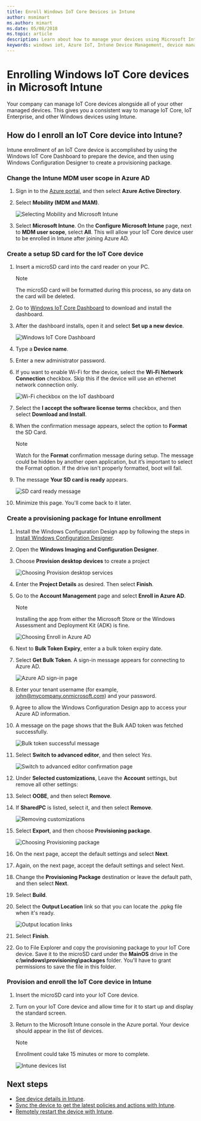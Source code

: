 ```yaml
---
title: Enroll Windows IoT Core Devices in Intune
author: msmimart
ms.author: mimart
ms.date: 05/08/2018
ms.topic: article
description: Learn about how to manage your devices using Microsoft Intune Device Management and Windows IoT.
keywords: windows iot, Azure IoT, Intune Device Management, device management
---
```

# Enrolling Windows IoT Core devices in Microsoft Intune

Your company can manage IoT Core devices alongside all of your other managed devices. This gives you a consistent way to manage IoT Core, IoT Enterprise, and other Windows devices using Intune.

## How do I enroll an IoT Core device into Intune?

Intune enrollment of an IoT Core device is accomplished by using the Windows IoT Core Dashboard to prepare the device, and then using Windows Configuration Designer to create a provisioning package.

### Change the Intune MDM user scope in Azure AD

1. Sign in to the [Azure portal](https://portal.azure.com), and then select **Azure Active Directory**.
2. Select **Mobility (MDM and MAM)**.


     ![Selecting Mobility and Microsoft Intune](../media/IntuneDeviceEnrollment/iot-ap-mobility-intune.png)
1. Select **Microsoft Intune**. On the **Configure Microsoft Intune** page, next to **MDM user scope**, select **All**. This will allow your IoT Core device user to be enrolled in Intune after joining Azure AD.

### Create a setup SD card for the IoT Core device
1. Insert a microSD card into the card reader on your PC. 
     > [!NOTE]
     > The microSD card will be formatted during this process, so any data on the card will be deleted.
2. Go to [Windows IoT Core Dashboard](https://docs.microsoft.com/en-us/windows/iot-core/connect-your-device/iotdashboard) to download and install the dashboard.
3. After the dashboard installs, open it and select **Set up a new device**.
      
     ![Windows IoT Core Dashboard](../media/IntuneDeviceEnrollment/IoT-dashboard-my-devices.png)
     
4. Type a **Device name**.
5. Enter a new administrator password. 
6. If you want to enable Wi-Fi for the device, select the **Wi-Fi Network Connection** checkbox. Skip this if the device will use an ethernet network connection only.
      
     ![Wi-Fi checkbox on the IoT dashboard](../media/IntuneDeviceEnrollment/IoT-dashboard-wifi-connection.png)
     
7. Select the **I accept the software license terms** checkbox, and then select **Download and Install**.
8. When the confirmation message appears, select the option to **Format** the SD Card. 
     > [!NOTE]
     > Watch for the **Format** confirmation message during setup. The message could be hidden by another open application, but it’s important to select the Format option. If the drive isn't properly formatted, boot will fail.
9. The message **Your SD card is ready** appears.
      
     ![SD card ready message](../media/IntuneDeviceEnrollment/IoT-dashboard-sd-card-ready.png)
     
10. Minimize this page.  You'll come back to it later.

### Create a provisioning package for Intune enrollment
1. Install the Windows Configuration Design app by following the steps in [Install Windows Configuration Designer](https://docs.microsoft.com/en-us/windows/configuration/provisioning-packages/provisioning-install-icd).

2. Open the **Windows Imaging and Configuration Designer**.
3. Choose **Provision desktop devices** to create a project 
 
     ![Choosing Provision desktop services](../media/IntuneDeviceEnrollment/iot-wcd-provision-desktop-devices.png)

4. Enter the **Project Details** as desired. Then select **Finish**.
5. Go to the **Account Management** page and select **Enroll in Azure AD**.
      > [!NOTE]
     > Installing the app from either the Microsoft Store or the Windows Assessment and Deployment Kit (ADK) is fine.

     ![Choosing Enroll in Azure AD](../media/IntuneDeviceEnrollment/iot-wcd-enroll-in-azure-ad.png)

6. Next to **Bulk Token Expiry**, enter a a bulk token expiry date.
7. Select **Get Bulk Token**. A sign-in message appears for connecting to Azure AD.
 
     ![Azure AD sign-in page](../media/IntuneDeviceEnrollment/iot-wcd-sign-in.png)

8. Enter your tenant username (for example, john@mycompany.onmicrosoft.com) and your password.   
9. Agree to allow the Windows Configuration Design app to access your Azure AD information. 
10. A message on the page shows that the Bulk AAD token was fetched successfully.
 
     ![Bulk token successful message](../media/IntuneDeviceEnrollment/iot-wcd-bulk-token-successful.png)

11. Select **Switch to advanced editor**, and then select *Yes*.
 
     ![Switch to advanced editor confirmation page](../media/IntuneDeviceEnrollment/iot-wcd-switch-to-advanced-editor.png)

11. Under **Selected customizations**, Leave the **Account** settings, but remove all other settings:
12. Select **OOBE**, and then select **Remove**.
13. If **SharedPC** is listed, select it, and then select **Remove**.
 
     ![Removing customizations](../media/IntuneDeviceEnrollment/iot-wcd-select-customizations.png)

14. Select **Export**, and then choose **Provisioning package**.
 
     ![Choosing Provisioning package](../media/IntuneDeviceEnrollment/iot-wcd-export-provisioning-package.png)

15. On the next page, accept the default settings and select **Next**.
16. Again, on the next page, accept the default settings and select Next.
17. Change the **Provisioning Package** destination or leave the default path, and then select **Next**.
18. Select **Build**.
19. Select the **Output Location** link so that you can locate the .ppkg file when it's ready.

     ![Output location links](../media/IntuneDeviceEnrollment/iot-wcd-all-done.png)

20. Select **Finish**.
21. Go to File Explorer and copy the provisioning package to your IoT Core device. Save it to the microSD card under the **MainOS** drive in the **c:\windows\provisioning\packages** folder.  You'll have to grant permissions to save the file in this folder.

### Provision and enroll the IoT Core device in Intune
1. Insert the microSD card into your IoT Core device.
2. Turn on your IoT Core device and allow time for it to start up and display the standard screen. 
3. Return to the Microsoft Intune console in the Azure portal. Your device should appear in the list of devices.
     > [!NOTE]
     > Enrollment could take 15 minutes or more to complete.

     ![Intune devices list](../media/IntuneDeviceEnrollment/iot-ap-devices-after-enrollment.png)

## Next steps
- [See device details in Intune](https://docs.microsoft.com/en-us/intune/device-inventory).
- [Sync the device to get the latest policies and actions with Intune](https://docs.microsoft.com/en-us/intune/device-sync).
- [Remotely restart the device with Intune](https://docs.microsoft.com/en-us/intune/device-restart).
